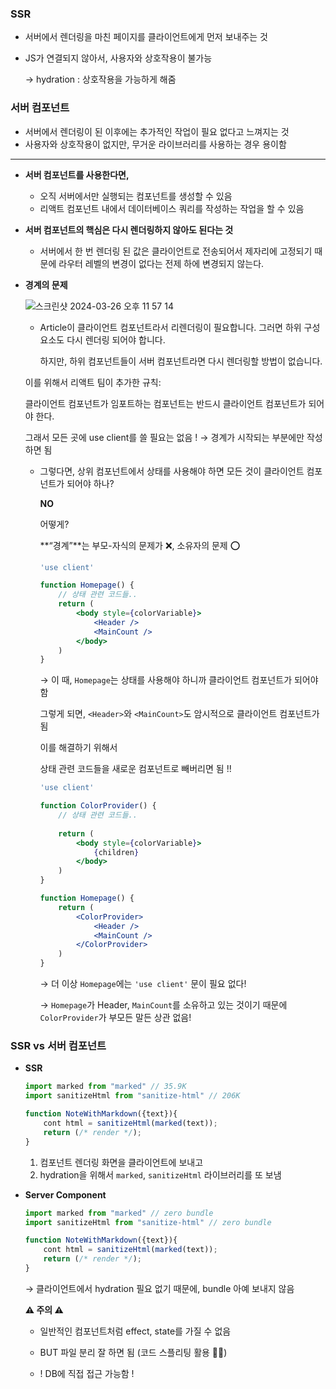 ### SSR

- 서버에서 렌더링을 마친 페이지를 클라이언트에게 먼저 보내주는 것
- JS가 연결되지 않아서, 사용자와 상호작용이 불가능
    
    → hydration : 상호작용을 가능하게 해줌
    
### 서버 컴포넌트

- 서버에서 렌더링이 된 이후에는 추가적인 작업이 필요 없다고 느껴지는 것
- 사용자와 상호작용이 없지만, 무거운 라이브러리를 사용하는 경우 용이함

---

- **서버 컴포넌트를 사용한다면,**
    - 오직 서버에서만 실행되는 컴포넌트를 생성할 수 있음
    - 리액트 컴포넌트 내에서 데이터베이스 쿼리를 작성하는 작업을 할 수 있음
- **서버 컴포넌트의 핵심은 다시 렌더링하지 않아도 된다는 것**
    - 서버에서 한 번 렌더링 된 값은 클라이언트로 전송되어서 제자리에 고정되기 때문에 라우터 레벨의 변경이 없다는 전제 하에 변경되지 않는다.
- **경계의 문제**

    ![스크린샷 2024-03-26 오후 11 57 14](https://github.com/intersoom/TSL/assets/78731710/7ed91d57-a701-4d3b-89ed-ba8b24580fce)

    - Article이 클라이언트 컴포넌트라서 리렌더링이 필요합니다. 그러면 하위 구성 요소도 다시 렌더링 되어야 합니다.
        
        하지만, 하위 컴포넌트들이 서버 컴포넌트라면 다시 렌더링할 방법이 없습니다. 
        
    
    이를 위해서 리액트 팀이 추가한 규칙:
    
    클라이언트 컴포넌트가 임포트하는 컴포넌트는 반드시 클라이언트 컴포넌트가 되어야 한다.
    
    그래서 모든 곳에 use client를 쓸 필요는 없음 ! → 경계가 시작되는 부분에만 작성하면 됨 
    
    - 그렇다면, 상위 컴포넌트에서 상태를 사용해야 하면 모든 것이 클라이언트 컴포넌트가 되어야 하나?
        
        **NO**
        
        어떻게?
        
        **“경계”**는 부모-자식의 문제가 ❌, 소유자의 문제 ⭕️
        
        ```jsx
        'use client'
        
        function Homepage() {
        	// 상태 관련 코드들..
        	return (
        		<body style={colorVariable}>
        			<Header />
        			<MainCount />
        		</body>
        	)
        }
        ```
        
        →  이 때, `Homepage`는 상태를 사용해야 하니까 클라이언트 컴포넌트가 되어야 함
        
        그렇게 되면, `<Header>`와 `<MainCount>`도 암시적으로 클라이언트 컴포넌트가 됨
        
        이를 해결하기 위해서
        
        상태 관련 코드들을 새로운 컴포넌트로 빼버리면 됨 !!
        
        ```jsx
        'use client'
        
        function ColorProvider() {
        	// 상태 관련 코드들..
        	
        	return (
        		<body style={colorVariable}>
        			{children}
        		</body>
        	)
        }
        ```
        
        ```jsx
        function Homepage() {
        	return (
        		<ColorProvider>
        			<Header />
        			<MainCount />
        		</ColorProvider>
        	)
        }
        ```
        
        → 더 이상 `Homepage`에는 `'use client'` 문이 필요 없다!
        
        → `Homepage`가 Header, `MainCount`를 소유하고 있는 것이기 때문에 `ColorProvider`가 부모든 말든 상관 없음!
        

### SSR vs 서버 컴포넌트

- **SSR**
    
    ```jsx
    import marked from "marked" // 35.9K
    import sanitizeHtml from "sanitize-html" // 206K
    
    function NoteWithMarkdown({text}){
    	cont html = sanitizeHtml(marked(text));
    	return (/* render */);
    }
    ```
    
    1. 컴포넌트 렌더링 화면을 클라이언트에 보내고
    2. hydration을 위해서 `marked`, `sanitizeHtml` 라이브러리를 또 보냄
- **Server Component**
    
    ```jsx
    import marked from "marked" // zero bundle
    import sanitizeHtml from "sanitize-html" // zero bundle
    
    function NoteWithMarkdown({text}){
    	cont html = sanitizeHtml(marked(text));
    	return (/* render */);
    }
    ```
    
    → 클라이언트에서 hydration 필요 없기 때문에, bundle 아예 보내지 않음
    
    **⚠️ 주의 ⚠️**
    
    - 일반적인 컴포넌트처럼 effect, state를 가질 수 없음
    - BUT 파일 분리 잘 하면 됨 (코드 스플리팅 활용 👍🏻)
    
    - ! DB에 직접 접근 가능함 !
